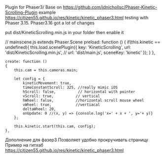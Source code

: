 Plugin for Phaser3/
Base on https://github.com/jdnichollsc/Phaser-Kinetic-Scrolling-Plugin
example https://citizen55.github.io/res/kinetic/kinetic_phaser3.html
testing with Phaser 3.15. Phaser3.16 got a lot of changes

put dist/KineticScrolling.min.js in your folder then enable it 

// mainscene.js extends Phaser.Scene
    preload: function ()
    {
        if(this.kinetic == undefined){
            this.load.scenePlugin({
                key: 'KineticScrolling',
                url: 'dist/KineticScrolling.min.js',
                // url: 'dist/main.js',
                sceneKey: 'kinetic'
            });
        }
    },
    
    create: function ()
    {
        this.cam = this.cameras.main;

        let config = {
            kineticMovement: true,
            timeConstantScroll: 325, //really mimic iOS
            hScroll: false,          // horizontal with pointer
            vScroll: true,          // vertical
            hWheel: false,          //horizontal scroll mouse wheel
            vWheel: true,           //vertiacal 
            deltaWheel: 20,
            onUpdate: 0 //(x, y) => {console.log('x=' + x + ', y='+ y)}
        };

        this.kinetic.start(this.cam, config);
    },


Дополнение для фазер3
Позволяет удобно прокручивать страницу
Пример на гитхаб https://citizen55.github.io/res/kinetic/kinetic_phaser3.html
